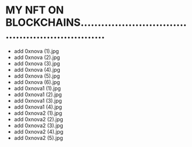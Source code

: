 # MY NFT ON BLOCKCHAINS............................................................
- add 0xnova (1).jpg
- add 0xnova (2).jpg
- add 0xnova (3).jpg
- add 0xnova (4).jpg
- add 0xnova (5).jpg
- add 0xnova (6).jpg
- add 0xnova1 (1).jpg
- add 0xnova1 (2).jpg
- add 0xnova1 (3).jpg
- add 0xnova1 (4).jpg
- add 0xnova2 (1).jpg
- add 0xnova2 (2).jpg
- add 0xnova2 (3).jpg
- add 0xnova2 (4).jpg
- add 0xnova2 (5).jpg
